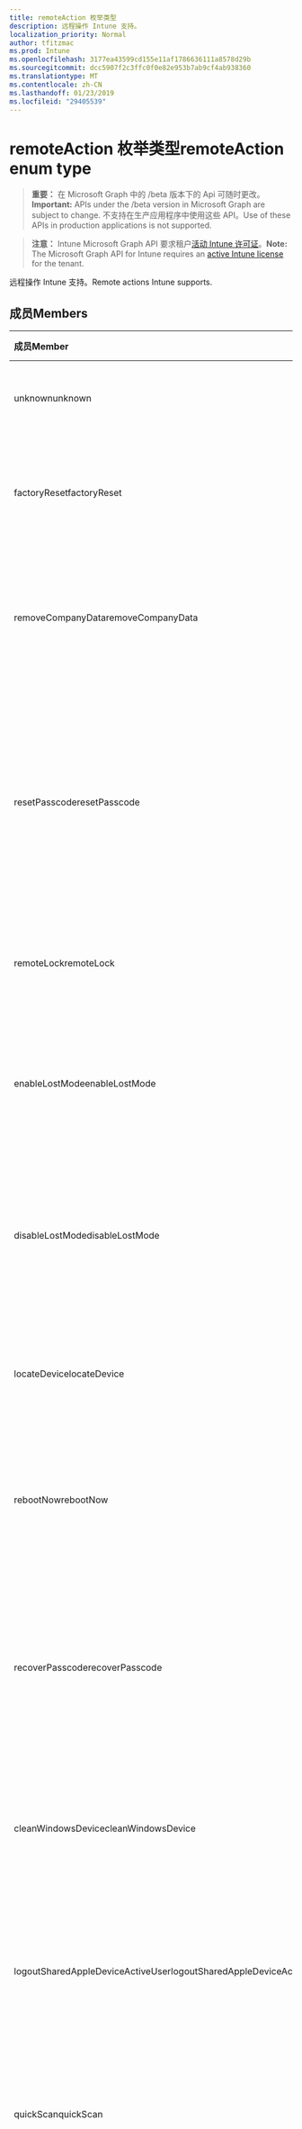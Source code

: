 ```yaml
---
title: remoteAction 枚举类型
description: 远程操作 Intune 支持。
localization_priority: Normal
author: tfitzmac
ms.prod: Intune
ms.openlocfilehash: 3177ea43599cd155e11af1786636111a8578d29b
ms.sourcegitcommit: dcc5907f2c3ffc0f0e82e953b7ab9cf4ab938360
ms.translationtype: MT
ms.contentlocale: zh-CN
ms.lasthandoff: 01/23/2019
ms.locfileid: "29405539"
---
```

# <a name="remoteaction-enum-type"></a><span data-ttu-id="02eb0-103">remoteAction 枚举类型</span><span class="sxs-lookup"><span data-stu-id="02eb0-103">remoteAction enum type</span></span>

> <span data-ttu-id="02eb0-104">**重要：** 在 Microsoft Graph 中的 /beta 版本下的 Api 可随时更改。</span><span class="sxs-lookup"><span data-stu-id="02eb0-104">**Important:** APIs under the /beta version in Microsoft Graph are subject to change.</span></span> <span data-ttu-id="02eb0-105">不支持在生产应用程序中使用这些 API。</span><span class="sxs-lookup"><span data-stu-id="02eb0-105">Use of these APIs in production applications is not supported.</span></span>

> <span data-ttu-id="02eb0-106">**注意：** Intune Microsoft Graph API 要求租户[活动 Intune 许可证](https://go.microsoft.com/fwlink/?linkid=839381)。</span><span class="sxs-lookup"><span data-stu-id="02eb0-106">**Note:** The Microsoft Graph API for Intune requires an [active Intune license](https://go.microsoft.com/fwlink/?linkid=839381) for the tenant.</span></span>

<span data-ttu-id="02eb0-107">远程操作 Intune 支持。</span><span class="sxs-lookup"><span data-stu-id="02eb0-107">Remote actions Intune supports.</span></span>

## <a name="members"></a><span data-ttu-id="02eb0-108">成员</span><span class="sxs-lookup"><span data-stu-id="02eb0-108">Members</span></span>
|<span data-ttu-id="02eb0-109">成员</span><span class="sxs-lookup"><span data-stu-id="02eb0-109">Member</span></span>|<span data-ttu-id="02eb0-110">值</span><span class="sxs-lookup"><span data-stu-id="02eb0-110">Value</span></span>|<span data-ttu-id="02eb0-111">说明</span><span class="sxs-lookup"><span data-stu-id="02eb0-111">Description</span></span>|
|:---|:---|:---|
|<span data-ttu-id="02eb0-112">unknown</span><span class="sxs-lookup"><span data-stu-id="02eb0-112">unknown</span></span>|<span data-ttu-id="02eb0-113">0</span><span class="sxs-lookup"><span data-stu-id="02eb0-113">0</span></span>|<span data-ttu-id="02eb0-114">用户启动未知的操作。</span><span class="sxs-lookup"><span data-stu-id="02eb0-114">User initiates an unknown action.</span></span>|
|<span data-ttu-id="02eb0-115">factoryReset</span><span class="sxs-lookup"><span data-stu-id="02eb0-115">factoryReset</span></span>|<span data-ttu-id="02eb0-116">1</span><span class="sxs-lookup"><span data-stu-id="02eb0-116">1</span></span>|<span data-ttu-id="02eb0-117">用户启动某项操作到中心重置设备。</span><span class="sxs-lookup"><span data-stu-id="02eb0-117">User initiates an action to factory reset a device.</span></span> |
|<span data-ttu-id="02eb0-118">removeCompanyData</span><span class="sxs-lookup"><span data-stu-id="02eb0-118">removeCompanyData</span></span>|<span data-ttu-id="02eb0-119">2</span><span class="sxs-lookup"><span data-stu-id="02eb0-119">2</span></span>|<span data-ttu-id="02eb0-120">用户启动要从设备中删除公司数据的操作。</span><span class="sxs-lookup"><span data-stu-id="02eb0-120">User initiates an action to remove company data from a device.</span></span> |
|<span data-ttu-id="02eb0-121">resetPasscode</span><span class="sxs-lookup"><span data-stu-id="02eb0-121">resetPasscode</span></span>|<span data-ttu-id="02eb0-122">3</span><span class="sxs-lookup"><span data-stu-id="02eb0-122">3</span></span>|<span data-ttu-id="02eb0-123">用户启动某项操作删除 iOS 设备密码或重置密码的 Android / Windows 设备。</span><span class="sxs-lookup"><span data-stu-id="02eb0-123">User initiates an action to remove the passcode of an iOS device, or reset the passcode of Android / Windows device.</span></span> |
|<span data-ttu-id="02eb0-124">remoteLock</span><span class="sxs-lookup"><span data-stu-id="02eb0-124">remoteLock</span></span>|<span data-ttu-id="02eb0-125">4</span><span class="sxs-lookup"><span data-stu-id="02eb0-125">4</span></span>|<span data-ttu-id="02eb0-126">用户启动远程锁定操作设备。</span><span class="sxs-lookup"><span data-stu-id="02eb0-126">User initiates an action to remote lock a device.</span></span>|
|<span data-ttu-id="02eb0-127">enableLostMode</span><span class="sxs-lookup"><span data-stu-id="02eb0-127">enableLostMode</span></span>|<span data-ttu-id="02eb0-128">5</span><span class="sxs-lookup"><span data-stu-id="02eb0-128">5</span></span>|<span data-ttu-id="02eb0-129">用户启动某项操作来启用监管的 iOS 设备上丢失的模式。</span><span class="sxs-lookup"><span data-stu-id="02eb0-129">User initiates an action to enable lost mode on a supervised iOS device.</span></span>|
|<span data-ttu-id="02eb0-130">disableLostMode</span><span class="sxs-lookup"><span data-stu-id="02eb0-130">disableLostMode</span></span>|<span data-ttu-id="02eb0-131">6</span><span class="sxs-lookup"><span data-stu-id="02eb0-131">6</span></span>|<span data-ttu-id="02eb0-132">用户启动某项操作来禁用监管的 iOS 设备上丢失的模式。</span><span class="sxs-lookup"><span data-stu-id="02eb0-132">User initiates an action to disable lost mode on a supervised iOS device.</span></span>|
|<span data-ttu-id="02eb0-133">locateDevice</span><span class="sxs-lookup"><span data-stu-id="02eb0-133">locateDevice</span></span>|<span data-ttu-id="02eb0-134">7</span><span class="sxs-lookup"><span data-stu-id="02eb0-134">7</span></span>|<span data-ttu-id="02eb0-135">用户启动某项操作来查找监管的 iOS 设备。</span><span class="sxs-lookup"><span data-stu-id="02eb0-135">User initiates an action to locate a supervised iOS device.</span></span>|
|<span data-ttu-id="02eb0-136">rebootNow</span><span class="sxs-lookup"><span data-stu-id="02eb0-136">rebootNow</span></span>|<span data-ttu-id="02eb0-137">8</span><span class="sxs-lookup"><span data-stu-id="02eb0-137">8</span></span>|<span data-ttu-id="02eb0-138">用户启动某项操作可重新启动 Windows 设备。</span><span class="sxs-lookup"><span data-stu-id="02eb0-138">User initiates an action to reboot a Windows device.</span></span>|
|<span data-ttu-id="02eb0-139">recoverPasscode</span><span class="sxs-lookup"><span data-stu-id="02eb0-139">recoverPasscode</span></span>|<span data-ttu-id="02eb0-140">9</span><span class="sxs-lookup"><span data-stu-id="02eb0-140">9</span></span>|<span data-ttu-id="02eb0-141">用户启动操作以重置 passport 用于在 windows phone 设备上的 pin。</span><span class="sxs-lookup"><span data-stu-id="02eb0-141">User initiates an action to reset the pin for passport for work on windows phone device.</span></span>|
|<span data-ttu-id="02eb0-142">cleanWindowsDevice</span><span class="sxs-lookup"><span data-stu-id="02eb0-142">cleanWindowsDevice</span></span>|<span data-ttu-id="02eb0-143">10</span><span class="sxs-lookup"><span data-stu-id="02eb0-143">10</span></span>|<span data-ttu-id="02eb0-144">用户启动 windows 设备清理操作。</span><span class="sxs-lookup"><span data-stu-id="02eb0-144">User initiates an action to clean up windows device.</span></span>|
|<span data-ttu-id="02eb0-145">logoutSharedAppleDeviceActiveUser</span><span class="sxs-lookup"><span data-stu-id="02eb0-145">logoutSharedAppleDeviceActiveUser</span></span>|<span data-ttu-id="02eb0-146">11</span><span class="sxs-lookup"><span data-stu-id="02eb0-146">11</span></span>|<span data-ttu-id="02eb0-147">用户启动要注销共享的 apple 设备上的当前用户的操作。</span><span class="sxs-lookup"><span data-stu-id="02eb0-147">User initiates an action to log out current user on shared apple device.</span></span>|
|<span data-ttu-id="02eb0-148">quickScan</span><span class="sxs-lookup"><span data-stu-id="02eb0-148">quickScan</span></span>|<span data-ttu-id="02eb0-149">12</span><span class="sxs-lookup"><span data-stu-id="02eb0-149">12</span></span>|<span data-ttu-id="02eb0-150">用户启动操作以在设备上运行快速扫描。</span><span class="sxs-lookup"><span data-stu-id="02eb0-150">User initiates an action to run quick scan on device.</span></span>|
|<span data-ttu-id="02eb0-151">fullScan</span><span class="sxs-lookup"><span data-stu-id="02eb0-151">fullScan</span></span>|<span data-ttu-id="02eb0-152">13</span><span class="sxs-lookup"><span data-stu-id="02eb0-152">13</span></span>|<span data-ttu-id="02eb0-153">用户启动操作以在设备上运行完全扫描。</span><span class="sxs-lookup"><span data-stu-id="02eb0-153">User initiates an action to run full scan on device.</span></span>|
|<span data-ttu-id="02eb0-154">windowsDefenderUpdateSignatures</span><span class="sxs-lookup"><span data-stu-id="02eb0-154">windowsDefenderUpdateSignatures</span></span>|<span data-ttu-id="02eb0-155">14</span><span class="sxs-lookup"><span data-stu-id="02eb0-155">14</span></span>|<span data-ttu-id="02eb0-156">用户启动某项操作来更新设备上的恶意软件签名。</span><span class="sxs-lookup"><span data-stu-id="02eb0-156">User initiates an action to update malware signatures on device.</span></span>|
|<span data-ttu-id="02eb0-157">factoryResetKeepEnrollmentData</span><span class="sxs-lookup"><span data-stu-id="02eb0-157">factoryResetKeepEnrollmentData</span></span>|<span data-ttu-id="02eb0-158">15</span><span class="sxs-lookup"><span data-stu-id="02eb0-158">15</span></span>|<span data-ttu-id="02eb0-159">用户启动确保注册数据操作远程擦除设备。</span><span class="sxs-lookup"><span data-stu-id="02eb0-159">User initiates an action remote wipe device with keeping enrollment data.</span></span>|
|<span data-ttu-id="02eb0-160">updateDeviceAccount</span><span class="sxs-lookup"><span data-stu-id="02eb0-160">updateDeviceAccount</span></span>|<span data-ttu-id="02eb0-161">16</span><span class="sxs-lookup"><span data-stu-id="02eb0-161">16</span></span>|<span data-ttu-id="02eb0-162">用户启动某项操作来更新设备上的帐户。</span><span class="sxs-lookup"><span data-stu-id="02eb0-162">User initiates an action to update account on device.</span></span>|
|<span data-ttu-id="02eb0-163">automaticRedeployment</span><span class="sxs-lookup"><span data-stu-id="02eb0-163">automaticRedeployment</span></span>|<span data-ttu-id="02eb0-164">17</span><span class="sxs-lookup"><span data-stu-id="02eb0-164">17</span></span>|<span data-ttu-id="02eb0-165">用户启动 automatice 重新部署设备操作</span><span class="sxs-lookup"><span data-stu-id="02eb0-165">User initiates an action to automatice redeploy the device</span></span>|
|<span data-ttu-id="02eb0-166">关闭</span><span class="sxs-lookup"><span data-stu-id="02eb0-166">shutDown</span></span>|<span data-ttu-id="02eb0-167">18</span><span class="sxs-lookup"><span data-stu-id="02eb0-167">18</span></span>|<span data-ttu-id="02eb0-168">用户启动要关闭设备的操作。</span><span class="sxs-lookup"><span data-stu-id="02eb0-168">User initiates an action to shut down the device.</span></span>|




